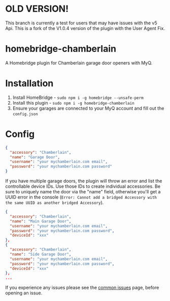 # OLD VERSION!
This branch is currently a test for users that may have issues with the v5 Api. 
This is a fork of the V1.0.4 version of the plugin with the User Agent Fix.

# homebridge-chamberlain
A Homebridge plugin for Chamberlain garage door openers with MyQ.

# Installation
1) Install HomeBridge  - ```sudo npm i -g homebridge --unsafe-perm```
2) Install this plugin - ```sudo npm i -g homebridge-chamberlain```
3) Ensure your garages are connected to your MyQ account and fill out the ```config.json```

# Config
```json
{
  "accessory": "Chamberlain",
  "name": "Garage Door",
  "username": "your mychamberlain.com email",
  "password": "your mychamberlain.com password"
}
```

If you have multiple garage doors, the plugin will throw an error and list the controllable device IDs. Use those IDs to create individual accessories. Be sure to uniquely name the door via the "name" field, otherwise you'll get a UUID error in the console (`Error: Cannot add a bridged Accessory with the same UUID as another bridged Accessory`).

```json
{
  "accessory": "Chamberlain",
  "name": "Main Garage Door",
  "username": "your mychamberlain.com email",
  "password": "your mychamberlain.com password",
  "deviceId": "xxx"
},
{
  "accessory": "Chamberlain",
  "name": "Side Garage Door",
  "username": "your mychamberlain.com email",
  "password": "your mychamberlain.com password",
  "deviceId": "xxx"
},
...
```
If you experience any issues please see the [common issues](https://github.com/caseywebdev/homebridge-chamberlain/wiki/Common-Issues) page, before opening an issue.

```
